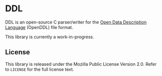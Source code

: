 # DDL
DDL is an open-source C parser/writer for the [Open Data Description Language](https://openddl.org/) (OpenDDL) file format.

This library is currently a work-in-progress.

## License
This library is released under the Mozilla Public License Version 2.0. Refer to  `LICENSE` for the full license text.
